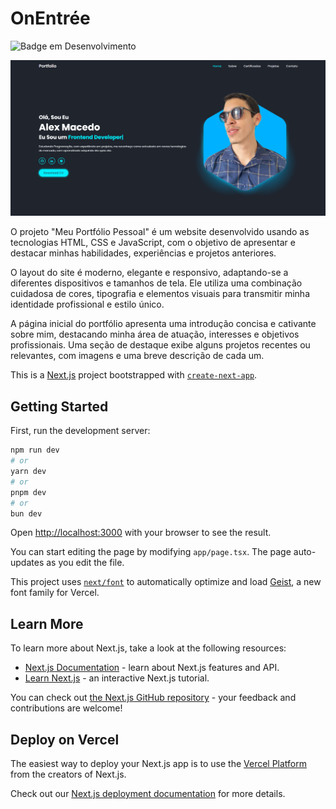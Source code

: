 <h1>OnEntrée</h1>

![Badge em Desenvolvimento](http://img.shields.io/static/v1?label=STATUS&message=%20FINALIZADO&color=GREEN&style=for-the-badge)

<img src="https://raw.githubusercontent.com/Alexxmfs/Personal-portfolio/master/Demo.PNG" />

<p>O projeto "Meu Portfólio Pessoal" é um website desenvolvido usando as tecnologias HTML, CSS e JavaScript, com o objetivo de apresentar e destacar minhas habilidades, experiências e projetos anteriores.

O layout do site é moderno, elegante e responsivo, adaptando-se a diferentes dispositivos e tamanhos de tela. Ele utiliza uma combinação cuidadosa de cores, tipografia e elementos visuais para transmitir minha identidade profissional e estilo único.

A página inicial do portfólio apresenta uma introdução concisa e cativante sobre mim, destacando minha área de atuação, interesses e objetivos profissionais. Uma seção de destaque exibe alguns projetos recentes ou relevantes, com imagens e uma breve descrição de cada um.</p>

This is a [Next.js](https://nextjs.org) project bootstrapped with [`create-next-app`](https://nextjs.org/docs/app/api-reference/cli/create-next-app).

## Getting Started

First, run the development server:

```bash
npm run dev
# or
yarn dev
# or
pnpm dev
# or
bun dev
```

Open [http://localhost:3000](http://localhost:3000) with your browser to see the result.

You can start editing the page by modifying `app/page.tsx`. The page auto-updates as you edit the file.

This project uses [`next/font`](https://nextjs.org/docs/app/building-your-application/optimizing/fonts) to automatically optimize and load [Geist](https://vercel.com/font), a new font family for Vercel.

## Learn More

To learn more about Next.js, take a look at the following resources:

- [Next.js Documentation](https://nextjs.org/docs) - learn about Next.js features and API.
- [Learn Next.js](https://nextjs.org/learn) - an interactive Next.js tutorial.

You can check out [the Next.js GitHub repository](https://github.com/vercel/next.js) - your feedback and contributions are welcome!

## Deploy on Vercel

The easiest way to deploy your Next.js app is to use the [Vercel Platform](https://vercel.com/new?utm_medium=default-template&filter=next.js&utm_source=create-next-app&utm_campaign=create-next-app-readme) from the creators of Next.js.

Check out our [Next.js deployment documentation](https://nextjs.org/docs/app/building-your-application/deploying) for more details.
